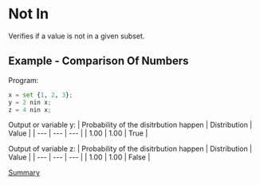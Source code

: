 # Not In

Verifies if a value is not in a given subset.

## Example - Comparison Of Numbers

Program:
```python
x = set {1, 2, 3};
y = 2 nin x;
z = 4 nin x;
```

Output or variable y:
| Probability of the disitrbution happen | Distribution | Value | 
| --- | --- | --- |
| 1.00 | 1.00 | True |

Output of variable z:
| Probability of the disitrbution happen | Distribution | Value | 
| --- | --- | --- |
| 1.00 | 1.00 | False |

[Summary](https://github.com/gleisonsdm/Kuifje-Documentation)
